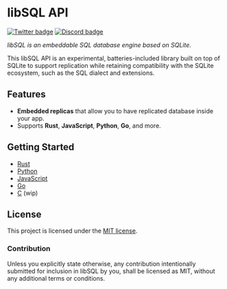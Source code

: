 # libSQL API

[![Twitter badge][]][Twitter URL] [![Discord badge][]][Discord URL]

_libSQL is an embeddable SQL database engine based on SQLite._

This libSQL API is an experimental, batteries-included library built on top of SQLite to support replication while retaining compatibility with the SQLite ecosystem, such as the SQL dialect and extensions.

## Features

* **Embedded replicas** that allow you to have replicated database inside your app.
* Supports **Rust**, **JavaScript**, **Python**, **Go**, and more.

## Getting Started

* [Rust](core)
* [Python](https://github.com/libsql/libsql-experimental-python)
* [JavaScript](https://github.com/libsql/libsql-experimental-node)
* [Go](https://github.com/libsql/go-libsql)
* [C](bindings/c) (wip)

## License

This project is licensed under the [MIT license].

### Contribution

Unless you explicitly state otherwise, any contribution intentionally submitted
for inclusion in libSQL by you, shall be licensed as MIT, without any additional
terms or conditions.

[Twitter badge]: https://img.shields.io/twitter/follow/libsqlhq.svg?style=social&label=Follow
[Twitter URL]: https://twitter.com/intent/follow?screen_name=libsqlhq
[Discord badge]: https://img.shields.io/discord/1026540227218640906?color=5865F2&label=discord&logo=discord&logoColor=8a9095
[Discord URL]: https://discord.gg/TxwbQTWHSr
[MIT license]: https://github.com/libsql/libsql/blob/main/LICENSE.md
